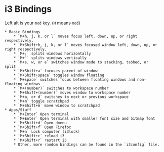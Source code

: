 # i3 Bindings
Left alt is your `mod` key.  (`M` means `mod`)

    * Basic Bindings
        * `M+h, j, k, or l` moves focus left, down, up, or right respectively.
        * `M+Shift+h, j, k, or l` moves focused window left, down, up, or right respectively.
        * `M+;` splits windows horizontally
        * `M+'` splits windows vertically
        * `M+s, w, or e` switches window mode to stacking, tabbed, or split
        * `M+Shift+a` focuses parent of window
        * `M+Shift+space` toggles window floating
        * `M+space` switches focus between floating windows and non-floating windows
        * `M+(number)` switches to workspace number
        * `M+Shift+(number)` moves window to workspace number
        * `M+a, or d` switches to next or previous workspace
        * `M+m` toggle scratchpad
        * `M+Shift+m` move window to scratchpad
    * Apps/Stuff
        * `M+Enter` Open terminal
        * `M+Enter` Open terminal with smaller font size and bitmap font
        * `M+Shift+d` Open dmenu
        * `M+Shift+f` Open Firefox
        * `M+n` Lock computer (i3lock)
        * `M+Shift+c` reload i3
        * `M+Shift+r` restart i3
        * Other, more random bindings can be found in the `i3config` file.
